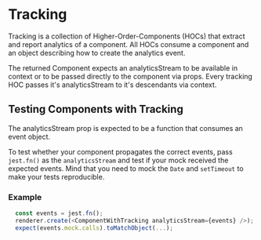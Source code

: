 # Tracking

Tracking is a collection of Higher-Order-Components (HOCs) that extract and
report analytics of a component. All HOCs consume a component and an object
describing how to create the analytics event.

The returned Component expects an analyticsStream to be available in context or
to be passed directly to the component via props. Every tracking HOC passes it's
analyticsStream to it's descendants via context.

## Testing Components with Tracking

The analyticsStream prop is expected to be a function that consumes an event
object.

To test whether your component propagates the correct events, pass `jest.fn()`
as the `analyticsStream` and test if your mock received the expected events.
Mind that you need to mock the `Date` and `setTimeout` to make your tests
reproducible.

### Example

```js
  const events = jest.fn();
  renderer.create(<ComponentWithTracking analyticsStream={events} />);
  expect(events.mock.calls).toMatchObject(...);
```
